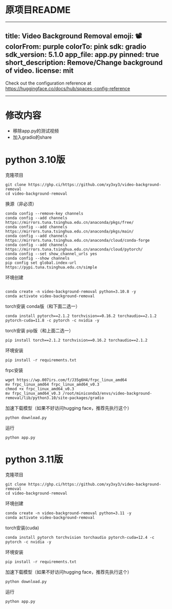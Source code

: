 # 原项目README
---
title: Video Background Removal
emoji: 📽️
colorFrom: purple
colorTo: pink
sdk: gradio
sdk_version: 5.1.0
app_file: app.py
pinned: true
short_description: Remove/Change background of video.
license: mit
---

Check out the configuration reference at https://huggingface.co/docs/hub/spaces-config-reference

---

# 修改内容

- 移除app.py的测试视频
- 加入gradio的share

# python 3.10版

克隆项目
```shell
git clone https://ghp.ci/https://github.com/xy3xy3/video-background-removal
cd video-background-removal
```

换源（非必须）
```shell
conda config --remove-key channels
conda config --add channels https://mirrors.tuna.tsinghua.edu.cn/anaconda/pkgs/free/
conda config --add channels https://mirrors.tuna.tsinghua.edu.cn/anaconda/pkgs/main/
conda config --add channels https://mirrors.tuna.tsinghua.edu.cn/anaconda/cloud/conda-forge
conda config --add channels https://mirrors.tuna.tsinghua.edu.cn/anaconda/cloud/pytorch/
conda config --set show_channel_urls yes
conda config --show channels
pip config set global.index-url https://pypi.tuna.tsinghua.edu.cn/simple
```

环境创建
```shell

conda create -n video-background-removal python=3.10.8 -y
conda activate video-background-removal
```

torch安装 conda版（和下面二选一）
```shell
conda install pytorch==2.1.2 torchvision==0.16.2 torchaudio==2.1.2 pytorch-cuda=11.8 -c pytorch -c nvidia -y
```

torch安装 pip版（和上面二选一）
```shell
pip install torch==2.1.2 torchvision==0.16.2 torchaudio==2.1.2
```


环境安装
```shell
pip install -r requirements.txt
```

frpc安装
```shell
wget https://wp.007irs.com/f/J35g6H4/frpc_linux_amd64
mv frpc_linux_amd64 frpc_linux_amd64_v0.3
chmod +x frpc_linux_amd64_v0.3
mv frpc_linux_amd64_v0.3 /root/miniconda3/envs/video-background-removal/lib/python3.10/site-packages/gradio
```

加速下载模型（如果不好访问hugging face，推荐先执行这个）
```shell
python download.py
```

运行
```shell
python app.py
```

# python 3.11版

克隆项目
```shell
git clone https://ghp.ci/https://github.com/xy3xy3/video-background-removal
cd video-background-removal
```

环境创建
```shell
conda create -n video-background-removal python=3.11 -y
conda activate video-background-removal
```
torch安装(cuda)
```shell
conda install pytorch torchvision torchaudio pytorch-cuda=12.4 -c pytorch -c nvidia -y
```

环境安装
```shell
pip install -r requirements.txt
```

加速下载模型（如果不好访问hugging face，推荐先执行这个）
```shell
python download.py
```

运行
```shell
python app.py
```
